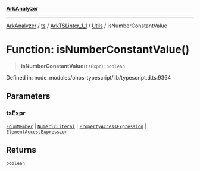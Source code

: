 [**ArkAnalyzer**](../../../../../../../../README.md)

***

[ArkAnalyzer](../../../../../../../../globals.md) / [ts](../../../../../README.md) / [ArkTSLinter\_1\_1](../../../README.md) / [Utils](../README.md) / isNumberConstantValue

# Function: isNumberConstantValue()

> **isNumberConstantValue**(`tsExpr`): `boolean`

Defined in: node\_modules/ohos-typescript/lib/typescript.d.ts:9364

## Parameters

### tsExpr

[`EnumMember`](../../../../../interfaces/EnumMember.md) | [`NumericLiteral`](../../../../../interfaces/NumericLiteral.md) | [`PropertyAccessExpression`](../../../../../interfaces/PropertyAccessExpression.md) | [`ElementAccessExpression`](../../../../../interfaces/ElementAccessExpression.md)

## Returns

`boolean`
